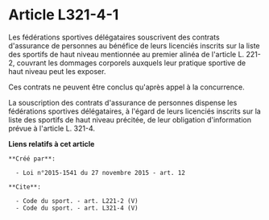 # Article L321-4-1

Les fédérations sportives délégataires souscrivent des contrats d'assurance de personnes au bénéfice de leurs licenciés
inscrits sur la liste des sportifs de haut niveau mentionnée au premier alinéa de l'article L. 221-2, couvrant les dommages
corporels auxquels leur pratique sportive de haut niveau peut les exposer. 

Ces contrats ne peuvent être conclus qu'après appel à la concurrence. 

La souscription des contrats d'assurance de personnes dispense les fédérations sportives délégataires, à l'égard de leurs
licenciés inscrits sur la liste des sportifs de haut niveau précitée, de leur obligation d'information prévue à l'article L.
321-4.

**Liens relatifs à cet article**

	**Créé par**:

	  - Loi n°2015-1541 du 27 novembre 2015 - art. 12

	**Cite**:

	  - Code du sport. - art. L221-2 (V)
	  - Code du sport. - art. L321-4 (V)

